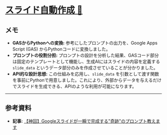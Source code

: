 # [スライド自動作成 📝](https://github.com/tudoumono/PlayGround/tree/main/%E3%82%B9%E3%83%A9%E3%82%A4%E3%83%89%E8%87%AA%E5%8B%95%E4%BD%9C%E6%88%90)
## メモ
* **GASからPythonへの変換:**
    参考にしたプロンプトの出力を、Google Apps Script (GAS) からPythonコードに変換しました。
* **プロンプトの役割分担:**
    プロンプトの設計を分析した結果、GASコード部分は固定のテンプレートとして機能し、生成AIにはスライドの内容を定義する `slide_data` というデータ部分のみを作成させていることが分かりました。
* **API的な設計思想:**
    この仕組みを応用し、`slide_data` を引数として渡す関数を事前にPythonで用意しました。これにより、外部からデータを与えるだけでスライドを生成できる、APIのような利用が可能になります。
---
## 参考資料
* **記事:** [【神回】Googleスライドが一瞬で完成する"奇跡"のプロンプト教えます](https://note.com/majin_108/n/n39235bcacbfc)
